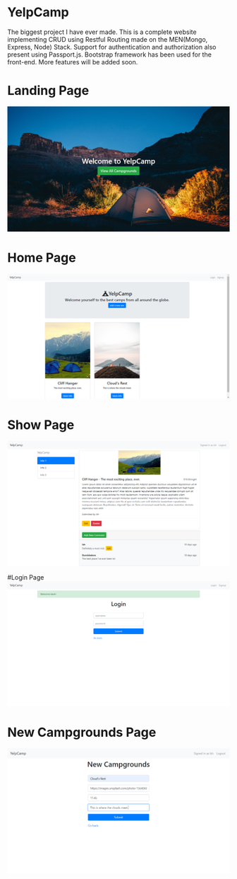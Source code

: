 # YelpCamp
The biggest project I have ever made. This is a complete website implementing CRUD using Restful Routing made on the MEN(Mongo, Express, Node) Stack. Support for authentication and authorization also present using Passport.js. Bootstrap framework has been used for the front-end. More features will be added soon.

# Landing Page
![](images/Screenshot%20(58).png)

# Home Page
![](images/Screenshot%20(65).png)

# Show Page
![](images/Screenshot%20(61).png)

#Login Page
![](images/Screenshot%20(63).png)

# New Campgrounds Page
![](images/Screenshot%20(59).png)
